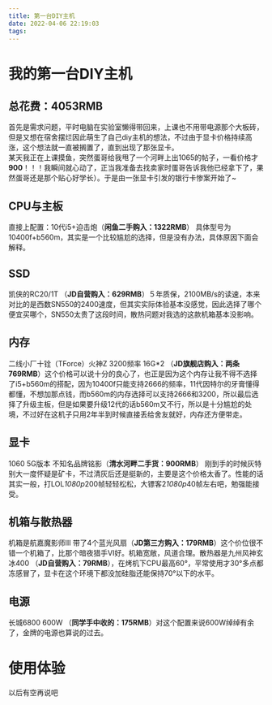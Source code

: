 ```yaml
---
title: 第一台DIY主机
date: 2022-04-06 22:19:03
tags:
---
```


# 我的第一台DIY主机
## 总花费：4053RMB
首先是需求问题，平时电脑在实验室懒得带回来，上课也不用带电源那个大板砖，但是又想在宿舍摆烂因此萌生了自己diy主机的想法，不过由于显卡价格持续高涨，这个想法就一直被搁置了，直到出现了那张显卡。  
某天我正在上课摸鱼，突然蛋哥给我甩了一个河畔上出1065的帖子，一看价格才**900**！！！我瞬间就心动了，正当我准备去找卖家时蛋哥告诉我他已经拿下了，果然蛋哥还是那个贴心好学长）。于是由一张显卡引发的银行卡惨案开始了~  
## CPU与主板
直接上配置：10代i5+迫击炮（**闲鱼二手购入：1322RMB**） 具体型号为10400f+b560m，其实是一个比较尴尬的选择，但是没有办法，具体原因下面会解释。  
## SSD
凯侠的RC20/1T （**JD自营购入：629RMB**）５年质保，2100MB/s的读速，本来对比的是西数SN550的2400速度，但其实实际体验基本没感觉，因此选择了哪个便宜买哪个，SN550太贵了这段时间，散热问题对我选的这款机箱基本没影响。  
## 内存
二线小厂十铨（TForce）火神Z 3200频率 16G*2 （**JD旗舰店购入：两条769RMB**）这个价格可以说十分的良心了，也正是因为这个内存让我不得不选择了i5+b560m的搭配，因为10400f只能支持2666的频率，11代因特尔的牙膏懂得都懂，不想加那点钱，而b560m的内存选择可以支持2666和3200，所以最后选择了升级主板，但是如果要升级12代的话b560m又不行，所以是十分尴尬的处境，不过好在这机子只用2年半到时候直接丢给舍友就好，内存还方便带走。  
## 显卡
1060 5G版本 不知名品牌铭影（**清水河畔二手货：900RMB**） 刚到手的时候灰特别大一度怀疑是矿卡，不过清灰后还是挺新的，主要是这个价格太香了。性能的话其实一般，打LOL*1080p*200帧轻轻松松，大镖客2*1080p*40帧左右吧，勉强能接受。 
## 机箱与散热器
机箱是航嘉魔影师Ⅲ 带了4个蓝光风扇（**JD第三方购入：179RMB**）这个价位很不错一个机箱了，比那个暗夜猎手Ⅵ好。机箱宽敞，风道合理。散热器是九州风神玄冰400 （**JD自营购入：79RMB**），在烤机下CPU最高60°，平常使用才30°多点都冻感冒了，显卡在这个环境下都没加硅脂还能保持70°以下的水平。
## 电源
长城6800 600W （**同学手中收的：175RMB**）对这个配置来说600W绰绰有余了，金牌的电源也算说的过去。
# 使用体验
以后有空再说吧